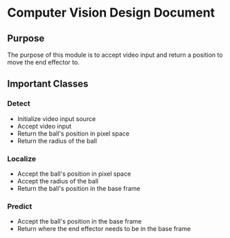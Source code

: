 # Computer Vision Design Document

## Purpose

The purpose of this module is to accept video input and return a position to move the end effector to.

## Important Classes

### Detect

 - Initialize video input source
 - Accept video input
 - Return the ball's position in pixel space
 - Return the radius of the ball

 ### Localize

 - Accept the ball's position in pixel space
 - Accept the radius of the ball
 - Return the ball's position in the base frame

 ### Predict

 - Accept the ball's position in the base frame
 - Return where the end effector needs to be in the base frame